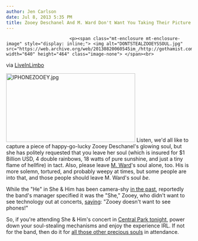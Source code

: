 ```yaml
---
author: Jen Carlson
date: Jul 8, 2013 5:35 PM
title: Zooey Deschanel And M. Ward Don't Want You Taking Their Picture
---
```



                            
                            
                            
                            <p><span class="mt-enclosure mt-enclosure-image" style="display: inline;"> <img alt="DONTSTEALZOOEYSSOUL.jpg" src="https://web.archive.org/web/20130820060545im_/http://gothamist.com/attachments/arts_jen/DONTSTEALZOOEYSSOUL.jpg" width="640" height="464" class="image-none"> </span><br>
<span class="photo_caption">via <a href="https://web.archive.org/web/20130820060545/https://twitter.com/LiveinLimbo/status/352951472981422080/photo/1">LiveInLimbo</a></span></p>

<p><span class="mt-enclosure mt-enclosure-image" style="display: inline;"> <img alt="IPHONEZOOEY.jpg" src="https://web.archive.org/web/20130820060545im_/http://gothamist.com/attachments/arts_jen/IPHONEZOOEY.jpg" width="350" height="186" class="image-right"> </span>Listen, we&apos;d all like to capture a piece of happy-go-lucky Zooey Deschanel&apos;s glowing soul, but she has politely requested that you leave her soul (which is insured for $1 Billion USD, 4 double rainbows, 18 watts of pure sunshine, and <span class="photo_caption">just a tiny flame of hellfire</span>) in tact. Also, please leave <a href="https://web.archive.org/web/20130820060545/http://gothamist.com/2007/01/25/m_ward_musician.php">M. Ward</a>&apos;s soul alone, too. His is more solemn, tortured, and probably weepy at times, but some people are into that, and those people should leave M. Ward&apos;s soul <em>be</em>.</p>

<p>While the &quot;He&quot; in She &amp; Him has been camera-shy <a href="https://web.archive.org/web/20130820060545/https://twitter.com/allsongs/statuses/201833300686417922">in the past</a>, reportedly the band&apos;s manager specified it was the &quot;She,&quot; Zooey, who didn&apos;t want to see technology out at concerts, <a href="https://web.archive.org/web/20130820060545/http://o.canada.com/2013/07/04/she-and-him-toronto-no-pictures/">saying</a>: &quot;Zooey doesn&apos;t want to see phones!&quot;</p>

<p>So, if you&apos;re attending She &amp; Him&apos;s concert in <a href="https://web.archive.org/web/20130820060545/http://www.cityparksfoundation.org/calendar/she-him-camera-obscura-2/">Central Park tonight</a>, power down your soul-stealing mechanisms and enjoy the experience IRL. If not for the band, then do it for <a href="https://web.archive.org/web/20130820060545/http://gothamist.com/2010/09/24/are_cameraphones_killing_concerts.php">all those other precious souls</a> in attendance.</p>
                            
                            
                            
